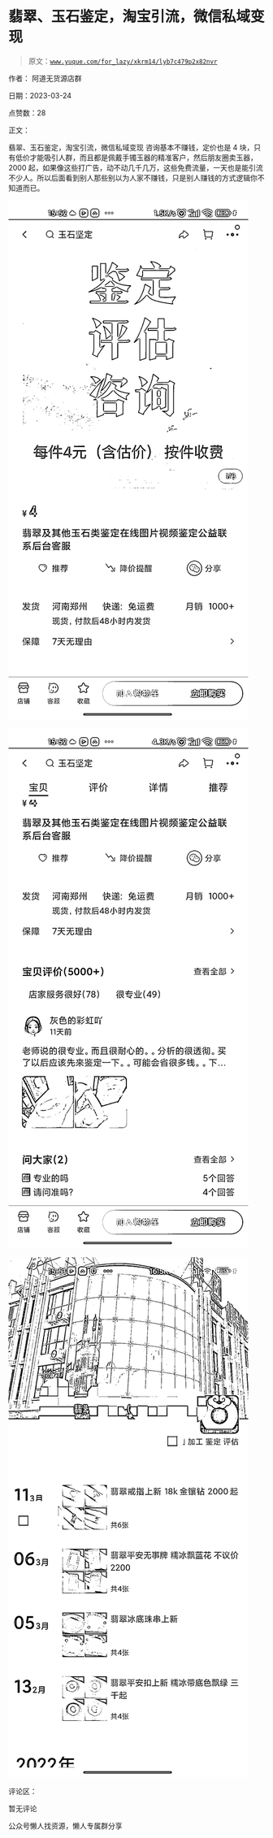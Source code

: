 # 翡翠、玉石鉴定，淘宝引流，微信私域变现

> 原文：[`www.yuque.com/for_lazy/xkrm14/lyb7c479p2x82nvr`](https://www.yuque.com/for_lazy/xkrm14/lyb7c479p2x82nvr)



作者： 阿道无货源店群



日期：2023-03-24



点赞数：28

<ne-hole id="u5782ff35" data-lake-id="u5782ff35">

正文：



翡翠、玉石鉴定，淘宝引流，微信私域变现 咨询基本不赚钱，定价也是 4 块，只有低价才能吸引人群，而且都是佩戴手镯玉器的精准客户，然后朋友圈卖玉器，2000 起，如果像这些打广告，动不动几千几万，这些免费流量，一天也是能引流不少人。所以后面看到别人那些别以为人家不赚钱，只是别人赚钱的方式逻辑你不知道而已。



![](img/e0084734562b682b8840b406cc76c5ee.png)



![](img/5db71a553864886e778271ea2e6937d5.png)



![](img/be01b756e60b0024ec3cabb7793561db.png)

<ne-hole id="ub4f01bd7" data-lake-id="ub4f01bd7">

评论区：



暂无评论

<ne-hole id="u1fdbc245" data-lake-id="u1fdbc245">

公众号懒人找资源，懒人专属群分享

</ne-hole></ne-hole></ne-hole>